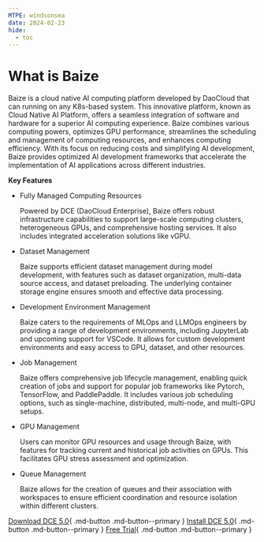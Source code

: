 ```yaml
---
MTPE: windsonsea
date: 2024-02-23
hide:
  - toc
---
```


# What is Baize

Baize is a cloud native AI computing platform developed by DaoCloud that can running on any K8s-based system.
This innovative platform, known as Cloud Native AI Platform, offers a seamless integration of software
and hardware for a superior AI computing experience. Baize combines various computing powers,
optimizes GPU performance, streamlines the scheduling and management of computing resources,
and enhances computing efficiency. With its focus on reducing costs and simplifying AI development,
Baize provides optimized AI development frameworks that accelerate the implementation of AI applications
across different industries.

**Key Features**

- Fully Managed Computing Resources

    Powered by DCE (DaoCloud Enterprise), Baize offers robust infrastructure capabilities to support
    large-scale computing clusters, heterogeneous GPUs, and comprehensive hosting services.
    It also includes integrated acceleration solutions like vGPU.

- Dataset Management

    Baize supports efficient dataset management during model development, with features such as
    dataset organization, multi-data source access, and dataset preloading.
    The underlying container storage engine ensures smooth and effective data processing.

- Development Environment Management

    Baize caters to the requirements of MLOps and LLMOps engineers by providing a range of
    development environments, including JupyterLab and upcoming support for VSCode. It allows
    for custom development environments and easy access to GPU, dataset, and other resources.

- Job Management

    Baize offers comprehensive job lifecycle management, enabling quick creation of jobs and support
    for popular job frameworks like Pytorch, TensorFlow, and PaddlePaddle. It includes various
    job scheduling options, such as single-machine, distributed, multi-node, and multi-GPU setups.

- GPU Management

    Users can monitor GPU resources and usage through Baize, with features for tracking current
    and historical job activities on GPUs. This facilitates GPU stress assessment and optimization.

- Queue Management

    Baize allows for the creation of queues and their association with workspaces to ensure
    efficient coordination and resource isolation within different clusters.

[Download DCE 5.0](../../download/index.md){ .md-button .md-button--primary }
[Install DCE 5.0](../../install/index.md){ .md-button .md-button--primary }
[Free Trial](../../dce/license0.md){ .md-button .md-button--primary }
